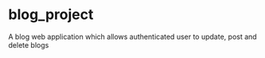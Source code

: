 # blog_project
A blog web application which allows authenticated user to update, post and delete blogs
